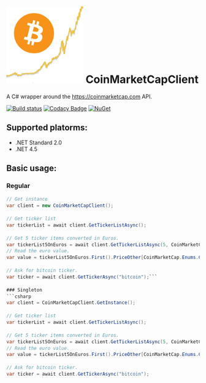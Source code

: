 # ![CoinMarketCapLogo](https://github.com/binamonk/CoinMarketCapClient/blob/master/CoinMarketCap.png?raw=true) CoinMarketCapClient
A C# wrapper around the https://coinmarketcap.com API.

[![Build status](https://ci.appveyor.com/api/projects/status/hd01p957m0h8xnl3/branch/master?svg=true)](https://ci.appveyor.com/project/binamonk/coinmarketcapclient/branch/master) [![Codacy Badge](https://api.codacy.com/project/badge/Grade/91b2177838e74c798bf3313631657e9f)](https://www.codacy.com/app/binamonk/CoinMarketCapClient?utm_source=github.com&amp;utm_medium=referral&amp;utm_content=binamonk/CoinMarketCapClient&amp;utm_campaign=Badge_Grade) [![NuGet](https://img.shields.io/nuget/v/CoinMarketCapClient.svg)](https://www.nuget.org/packages/CoinMarketCapClient/)
## Supported platorms:
- .NET Standard 2.0
- .NET 4.5

## Basic usage:
### Regular
```csharp
// Get instance
var client = new CoinMarketCapClient();

// Get ticker list
var tickerList = await client.GetTickerListAsync();

// Get 5 ticker items converted in Euros.
var tickerList5OnEuros = await client.GetTickerListAsync(5, CoinMarketCap.Enums.ConvertEnum.EUR);
// Read the euro value.
var value = tickerList5OnEuros.First().PriceOther[CoinMarketCap.Enums.ConvertEnum.EUR];

// Ask for bitcoin ticker.
var ticker = await client.GetTickerAsync("bitcoin");```

### Singleton
```csharp
var client = CoinMarketCapClient.GetInstance();

// Get ticker list
var tickerList = await client.GetTickerListAsync();

// Get 5 ticker items converted in Euros.
var tickerList5OnEuros = await client.GetTickerListAsync(5, CoinMarketCap.Enums.ConvertEnum.EUR);
// Read the euro value.
var value = tickerList5OnEuros.First().PriceOther[CoinMarketCap.Enums.ConvertEnum.EUR];

// Ask for bitcoin ticker.
var ticker = await client.GetTickerAsync("bitcoin");
```

